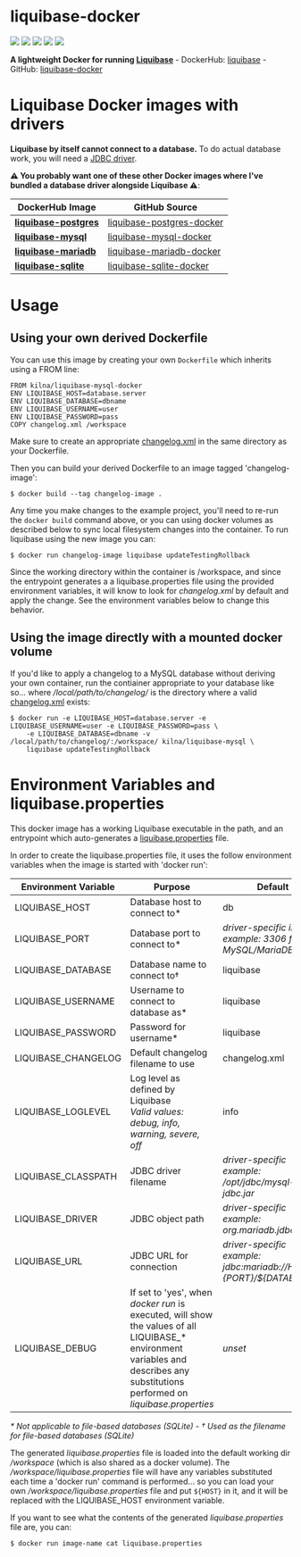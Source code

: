 # liquibase-docker

[![](https://images.microbadger.com/badges/image/kilna/liquibase.svg)](https://microbadger.com/images/kilna/liquibase)
[![](https://img.shields.io/docker/pulls/kilna/liquibase.svg?style=plastic)](https://hub.docker.com/r/kilna/liquibase/)
[![](https://img.shields.io/docker/stars/kilna/liquibase.svg?style=plastic)](https://hub.docker.com/r/kilna/liquibase/)
[![](https://img.shields.io/badge/docker_build-automated-blue.svg?style=plastic)](https://cloud.docker.com/swarm/kilna/repository/docker/kilna/liquibase/builds)
[![](https://img.shields.io/badge/python-2.7,_3.6-blue.svg?style=plastic)](https://github.com/kilna/liquibase-docker/)

**A lightweight Docker for running [Liquibase](https://www.liquibase.org)** - DockerHub: [liquibase](https://hub.docker.com/r/kilna/liquibase/) - GitHub: [liquibase-docker](https://github.com/kilna/liquibase-docker)

# Liquibase Docker images with drivers

**Liquibase by itself cannot connect to a database.** To do actual database work, you will need a [JDBC driver](https://en.wikipedia.org/wiki/JDBC_driver).

**⚠ You probably want one of these other Docker images where I've bundled a database driver alongside Liquibase ⚠**:

| DockerHub Image | GitHub Source |
|---|---|
| [**liquibase-postgres**](https://hub.docker.com/r/kilna/liquibase-postgres/) | [liquibase-postgres-docker](https://github.com/kilna/liquibase-postgres-docker) |
| [**liquibase-mysql**](https://hub.docker.com/r/kilna/liquibase-mysql/) | [liquibase-mysql-docker](https://github.com/kilna/liquibase-mysql-docker) |
| [**liquibase-mariadb**](https://hub.docker.com/r/kilna/liquibase-mariadb/) | [liquibase-mariadb-docker](https://github.com/kilna/liquibase-mariadb-docker) |
| [**liquibase-sqlite**](https://hub.docker.com/r/kilna/liquibase-sqlite/) | [liquibase-sqlite-docker](https://github.com/kilna/liquibase-sqlite-docker) |

# Usage

## Using your own derived Dockerfile

You can use this image by creating your own `Dockerfile` which inherits using a FROM line:

```
FROM kilna/liquibase-mysql-docker
ENV LIQUIBASE_HOST=database.server
ENV LIQUIBASE_DATABASE=dbname
ENV LIQUIBASE_USERNAME=user
ENV LIQUIBASE_PASSWORD=pass
COPY changelog.xml /workspace
```

Make sure to create an appropriate [changelog.xml](http://www.liquibase.org/documentation/xml_format.html) in the same directory as your Dockerfile.

Then you can build your derived Dockerfile to an image tagged 'changelog-image':

```
$ docker build --tag changelog-image .
```

Any time you make changes to the example project, you'll need to re-run the `docker build` command above, or you can using docker volumes as described below to sync local filesystem changes into the container. To run liquibase using the new image you can:

```
$ docker run changelog-image liquibase updateTestingRollback
```

Since the working directory within the container is /workspace, and since the entrypoint generates a a liquibase.properties file using the provided environment variables, it will know to look for _changelog.xml_ by default and apply the change.  See the environment variables below to change this behavior.

## Using the image directly with a mounted docker volume

If you'd like to apply a changelog to a MySQL database without deriving your own container, run the contiainer
appropriate to your database like so... where _/local/path/to/changelog/_ is the directory where a valid [changelog.xml](http://www.liquibase.org/documentation/xml_format.html) exists:

```
$ docker run -e LIQUIBASE_HOST=database.server -e LIQUIBASE_USERNAME=user -e LIQUIBASE_PASSWORD=pass \
    -e LIQUIBASE_DATABASE=dbname -v /local/path/to/changelog/:/workspace/ kilna/liquibase-mysql \
    liquibase updateTestingRollback
```

# Environment Variables and liquibase.properties

This docker image has a working Liquibase executable in the path, and an entrypoint which auto-generates a [liquibase.properties](http://www.liquibase.org/documentation/liquibase.properties.html) file.

In order to create the liquibase.properties file, it uses the follow environment variables when the image is started with 'docker run':

| Environment Variable | Purpose | Default |
|----------------------|---------|---------|
| LIQUIBASE_HOST       | Database host to connect to* | db |
| LIQUIBASE_PORT       | Database port to connect to* | _driver-specific integer <br> example: 3306 for MySQL/MariaDB_ |
| LIQUIBASE_DATABASE   | Database name to connect to† | liquibase |
| LIQUIBASE_USERNAME   | Username to connect to database as* | liquibase |
| LIQUIBASE_PASSWORD   | Password for username* | liquibase |
| LIQUIBASE_CHANGELOG  | Default changelog filename to use | changelog.xml |
| LIQUIBASE_LOGLEVEL   | Log level as defined by Liquibase <br> _Valid values: debug, info, warning, severe, off_ | info |
| LIQUIBASE_CLASSPATH  | JDBC driver filename | _driver-specific <br> example: /opt/jdbc/mysql-jdbc.jar_ |
| LIQUIBASE_DRIVER     | JDBC object path | _driver-specific <br> example: org.mariadb.jdbc.Driver_ |
| LIQUIBASE_URL        | JDBC URL for connection | _driver-specific <br> example: jdbc:mariadb://${HOST}:${PORT}/${DATABASE}_ |
| LIQUIBASE_DEBUG      | If set to 'yes', when _docker run_ is executed, will show the values of all LIQUIBASE_* environment variables and describes any substitutions performed on _liquibase.properties_ | _unset_ |

_* Not applicable to file-based databases (SQLite) - † Used as the filename for file-based databases (SQLite)_

The generated _liquibase.properties_ file is loaded into the default working dir _/workspace_ (which is also shared as a docker volume). The _/workspace/liquibase.properties_ file will have any variables substituted each time a 'docker run' command is performed...  so you can load your own _/workspace/liquibase.properties_ file and put `${HOST}` in it, and it will be replaced with the LIQUIBASE_HOST environment variable.

If you want to see what the contents of the generated _liquibase.properties_ file are, you can:

```
$ docker run image-name cat liquibase.properties
```
